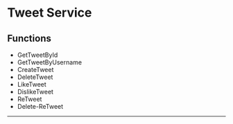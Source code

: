 # Tweet Service

## Functions

- GetTweetById
- GetTweetByUsername
- CreateTweet
- DeleteTweet
- LikeTweet
- DislikeTweet
- ReTweet
- Delete-ReTweet
<hr>
